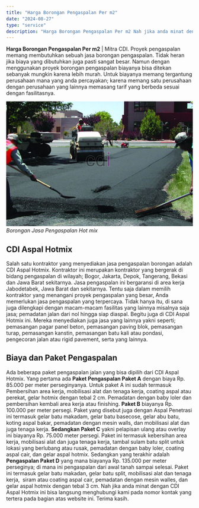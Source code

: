 ```yaml
---
title: "Harga Borongan Pengaspalan Per m2"
date: "2024-08-27"
type: "service"
description: "Harga Borongan Pengaspalan Per m2 Nah jika anda minat dengan CDI Aspal Hotmix ini bisa langsung menghubungi kami pada nomor kontak yang tertera pada bagian..."
---
```


**Harga Borongan Pengaspalan Per m2** | Mitra CDI. Proyek pengaspalan memang membutuhkan sebuah jasa borongan pengaspalan. Tidak heran jika biaya yang dibutuhkan juga pasti sangat besar. Namun dengan menggunakan proyek borongan pengaspalan biayanya bisa ditekan sebanyak mungkin karena lebih murah. Untuk biayanya memang tergantung perusahaan mana yang anda percayakan; karena memang satu perusahaan dengan perusahaan yang lainnya memasang tarif yang berbeda sesuai dengan fasilitasnya.

![Borongan Jasa Pengaspalan Hot mix](/images/blog/jasa-hotmix.jpg)
*Borongan Jasa Pengaspalan Hot mix*

 ## CDI Aspal Hotmix
    
Salah satu kontraktor yang menyediakan jasa pengaspalan borongan adalah CDI Aspal Hotmix. Kontraktor ini merupakan kontraktor yang bergerak di bidang pengaspalan di wilayah; Bogor, Jakarta, Depok, Tangerang, Bekasi dan Jawa Barat sekitarnya. Jasa pengaspalan ini bergaransi di area kerja Jabodetabek, Jawa Barat dan sekitarnya.
Tentu saja dalam memilih kontraktor yang menangani proyek pengaspalan yang besar, Anda memerlukan jasa pengaspalan yang terpercaya. Tidak hanya itu, di sana juga dilengkapi dengan macam-macam fasilitas yang lainnya misalnya saja jasa; pemadatan jalan dari nol hingga siap diaspal. Begitu juga di CDI Aspal Hotmix ini. Mereka menyediakan juga jasa yang lainnya yakni seperti; pemasangan pagar panel beton, pemasangan paving blok, pemasangan turap, pemasangan kanstin, pemasangan batu kali atau pondasi, pengecoran jalan atau rigid pavement, serta yang lainnya.

 ## Biaya dan Paket Pengaspalan
    
Ada beberapa paket pengaspalan jalan yang bisa dipilih dari CDI Aspal Hotmix. Yang pertama ada **Paket Pengaspalan Paket A** dengan biaya Rp. 85.000 per meter perseginyanya. Untuk paket A ini sudah termasuk Pembersihan area kerja, mobilisasi alat dan tenaga kerja, coating aspal atau perekat, gelar hotmix dengan tebal 2 cm. Pemadatan dengan baby loler dan pembersihan kembali area kerja atau finishing.
**Paket B** biayanya Rp. 100.000 per meter persegi. Paket yang disebut juga dengan Aspal Penetrasi ini termasuk gelar batu makadam, gelar batu basecose, gelar abu batu, koting aspal bakar, pemadatan dengan mesin walls, dan mobilisasi alat dan juga tenaga kerja.
**Sedangkan Paket C** yakni pelapisan ulang atau overlay ini biayanya Rp. 75.000 meter persegi. Paket ini termasuk kebersihan area kerja, mobilisasi alat dan juga tenaga kerja, tambal sulam batu split untuk lokasi yang berlubang atau rusak, pemadatan dengan baby loler, coating aspal cair, dan gelar aspal hotmix.
Sedangkan yang terakhir adalah **Pengaspalan Paket D** yang mana biayanya Rp. 135.000 per meter perseginya; di mana ini pengaspalan dari awal tanah sampai selesai. Paket ini termasuk gelar batu makadan, gelar batu split, mobilisasi alat dan tenaga kerja,  siram atau coating aspal cair, pemadatan dengan mesin walles, dan gelar aspal hotmix dengan tebal 3 cm.
Nah jika anda minat dengan CDI Aspal Hotmix ini bisa langsung menghubungi kami pada nomor kontak yang tertera pada bagian atas website ini. Terima kasih.

